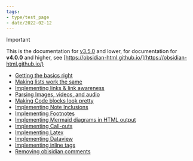 ```yaml
---
tags:
- type/test_page
- date/2022-02-12
---
```

   
>[!important]   
> This is the documentation for [v3.5.0](../Changelog/v3.5.0.md) and lower, for documentation for **v4.0.0** and higher, see [https://obsidian-html.github.io/](https://obsidian-html.github.io/)   
   
   
- [Getting the basics right](../Demonstrations/Getting%20the%20basics%20right.md)   
- [Making lists work the same](../Demonstrations/Making%20lists%20work%20the%20same.md)   
- [Implementing links & link awareness](../Demonstrations/Implementing%20links%20%26%20link%20awareness.md)   
- [Parsing Images, videos, and audio](../Demonstrations/Parsing%20Images%2C%20videos%2C%20and%20audio.md)   
- [Making Code blocks look pretty](../Demonstrations/Making%20Code%20blocks%20look%20pretty.md)   
- [Implementing Note Inclusions](../Demonstrations/Implementing%20Note%20Inclusions.md)   
- [Implementing Footnotes](../Demonstrations/Implementing%20Footnotes.md)   
- [Implementing Mermaid diagrams in HTML output](../Demonstrations/Implementing%20Mermaid%20diagrams%20in%20HTML%20output.md)   
- [Implementing Call-outs](../Demonstrations/Implementing%20Call-outs.md)   
- [Implementing Latex](../Demonstrations/Implementing%20Latex.md)   
- [Implementing Dataview](../Demonstrations/Implementing%20Dataview.md)   
- [Implementing inline tags](../Demonstrations/Implementing%20inline%20tags.md)   
- [Removing obisidian comments](../Demonstrations/Removing%20obisidian%20comments.md)